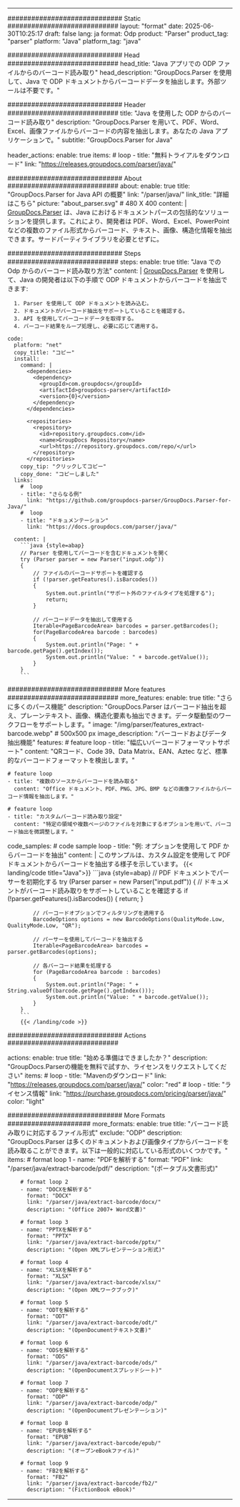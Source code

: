 


---
############################# Static ############################
layout: "format"
date:  2025-06-30T10:25:17
draft: false
lang: ja
format: Odp
product: "Parser"
product_tag: "parser"
platform: "Java"
platform_tag: "java"

############################# Head ############################
head_title: "Java アプリでの ODP ファイルからのバーコード読み取り"
head_description: "GroupDocs.Parser を使用して、Java で ODP ドキュメントからバーコードデータを抽出します。外部ツールは不要です。"

############################# Header ############################
title: "Java を使用した ODP からのバーコード読み取り" 
description: "GroupDocs.Parser を用いて、PDF、Word、Excel、画像ファイルからバーコードの内容を抽出します。あなたの Java アプリケーションで。"
subtitle: "GroupDocs.Parser for Java" 

header_actions:
  enable: true
  items:
    #  loop
    - title: "無料トライアルをダウンロード"
      link: "https://releases.groupdocs.com/parser/java/"
      
############################# About ############################
about:
    enable: true
    title: "GroupDocs.Parser for Java API の概要"
    link: "/parser/java/"
    link_title: "詳細はこちら"
    picture: "about_parser.svg" # 480 X 400
    content: |
       [GroupDocs.Parser](/parser/java/) は、Java におけるドキュメントパースの包括的なソリューションを提供します。これにより、開発者は PDF、Word、Excel、PowerPoint などの複数のファイル形式からバーコード、テキスト、画像、構造化情報を抽出できます。サードパーティライブラリを必要とせずに。

############################# Steps ############################
steps:
    enable: true
    title: "Java での Odp からのバーコード読み取り方法"
    content: |
      [GroupDocs.Parser](/parser/java/) を使用して、Java の開発者は以下の手順で ODP ドキュメントからバーコードを抽出できます:
      
      1. Parser を使用して ODP ドキュメントを読み込む。
      2. ドキュメントがバーコード抽出をサポートしていることを確認する。
      3. API を使用してバーコードデータを取得する。
      4. バーコード結果をループ処理し、必要に応じて適用する。
   
    code:
      platform: "net"
      copy_title: "コピー"
      install:
        command: |
          <dependencies>
            <dependency>
              <groupId>com.groupdocs</groupId>
              <artifactId>groupdocs-parser</artifactId>
              <version>{0}</version>
            </dependency>
          </dependencies>

          <repositories>
            <repository>
              <id>repository.groupdocs.com</id>
              <name>GroupDocs Repository</name>
              <url>https://repository.groupdocs.com/repo/</url>
            </repository>
          </repositories>
        copy_tip: "クリックしてコピー"
        copy_done: "コピーしました"
      links:
        #  loop
        - title: "さらなる例"
          link: "https://github.com/groupdocs-parser/GroupDocs.Parser-for-Java/"
        #  loop
        - title: "ドキュメンテーション"
          link: "https://docs.groupdocs.com/parser/java/"
          
      content: |
        ```java {style=abap}
        // Parser を使用してバーコードを含むドキュメントを開く
        try (Parser parser = new Parser("input.odp"))
        {
            // ファイルのバーコードサポートを確認する
            if (!parser.getFeatures().isBarcodes())
            {
                System.out.println("サポート外のファイルタイプを処理する");
                return;
            }

            // バーコードデータを抽出して使用する
            Iterable<PageBarcodeArea> barcodes = parser.getBarcodes();
            for(PageBarcodeArea barcode : barcodes)
            {
                System.out.println("Page: " + barcode.getPage().getIndex());
                System.out.println("Value: " + barcode.getValue());
            }
        }
        ```            

############################# More features ############################
more_features:
  enable: true
  title: "さらに多くのパース機能"
  description: "GroupDocs.Parser はバーコード抽出を超え、プレーンテキスト、画像、構造化要素も抽出できます。データ駆動型のワークフローをサポートします。"
  image: "/img/parser/features_extract-barcode.webp" # 500x500 px
  image_description: "バーコードおよびデータ抽出機能"
  features:
    # feature loop
    - title: "幅広いバーコードフォーマットサポート"
      content: "QRコード、Code 39、Data Matrix、EAN、Aztec など、標準的なバーコードフォーマットを検出します。"

    # feature loop
    - title: "複数のソースからバーコードを読み取る"
      content: "Office ドキュメント、PDF、PNG、JPG、BMP などの画像ファイルからバーコード情報を抽出します。"

    # feature loop
    - title: "カスタムバーコード読み取り設定"
      content: "特定の領域や複数ページのファイルを対象にするオプションを用いて、バーコード抽出を微調整します。"
      
  code_samples:
    # code sample loop
    - title: "例: オプションを使用して PDF からバーコードを抽出"
      content: |
        このサンプルは、カスタム設定を使用して PDF ドキュメントからバーコードを抽出する様子を示しています。
        {{< landing/code title="Java">}}
        ```java {style=abap}
        //  PDF ドキュメントでパーサーを初期化する
        try (Parser parser = new Parser("input.pdf"))
        {
            // ドキュメントがバーコード読み取りをサポートしていることを確認する
            if (!parser.getFeatures().isBarcodes())
            {
                return;
            }

            // バーコードオプションでフィルタリングを適用する
            BarcodeOptions options = new BarcodeOptions(QualityMode.Low, QualityMode.Low, "QR");

            // パーサーを使用してバーコードを抽出する
            Iterable<PageBarcodeArea> barcodes = parser.getBarcodes(options);

            // 各バーコード結果を処理する
            for (PageBarcodeArea barcode : barcodes)
            {
                System.out.println("Page: " + String.valueOf(barcode.getPage().getIndex()));
                System.out.println("Value: " + barcode.getValue());
            }
        }
        ```
        {{< /landing/code >}}


############################# Actions ############################

actions:
  enable: true
  title: "始める準備はできましたか？"
  description: "GroupDocs.Parserの機能を無料で試すか、ライセンスをリクエストしてください"
  items:
    #  loop
    - title: "Mavenのダウンロード"
      link: "https://releases.groupdocs.com/parser/java/"
      color: "red"
        #  loop
    - title: "ライセンス情報"
      link: "https://purchase.groupdocs.com/pricing/parser/java/"
      color: "light"


############################# More Formats #####################
more_formats:
    enable: true
    title: "バーコード読み取りに対応するファイル形式"
    exclude: "ODP"
    description: "GroupDocs.Parser は多くのドキュメントおよび画像タイプからバーコードを読み取ることができます。以下は一般的に対応している形式のいくつかです。"
    items: 
        # format loop 1
        - name: "PDFを解析する"
          format: "PDF"
          link: "/parser/java/extract-barcode/pdf/"
          description: "(ポータブル文書形式)"
          
        # format loop 2
        - name: "DOCXを解析する"
          format: "DOCX"
          link: "/parser/java/extract-barcode/docx/"
          description: "(Office 2007+ Word文書)"
          
        # format loop 3
        - name: "PPTXを解析する"
          format: "PPTX"
          link: "/parser/java/extract-barcode/pptx/"
          description: "(Open XMLプレゼンテーション形式)"
          
        # format loop 4
        - name: "XLSXを解析する"
          format: "XLSX"
          link: "/parser/java/extract-barcode/xlsx/"
          description: "(Open XMLワークブック)"
          
        # format loop 5
        - name: "ODTを解析する"
          format: "ODT"
          link: "/parser/java/extract-barcode/odt/"
          description: "(OpenDocumentテキスト文書)"
          
        # format loop 6
        - name: "ODSを解析する"
          format: "ODS"
          link: "/parser/java/extract-barcode/ods/"
          description: "(OpenDocumentスプレッドシート)"
          
        # format loop 7
        - name: "ODPを解析する"
          format: "ODP"
          link: "/parser/java/extract-barcode/odp/"
          description: "(OpenDocumentプレゼンテーション)"
          
        # format loop 8
        - name: "EPUBを解析する"
          format: "EPUB"
          link: "/parser/java/extract-barcode/epub/"
          description: "(オープンeBookファイル)"
          
        # format loop 9
        - name: "FB2を解析する"
          format: "FB2"
          link: "/parser/java/extract-barcode/fb2/"
          description: "(FictionBook eBook)"
         
          

---